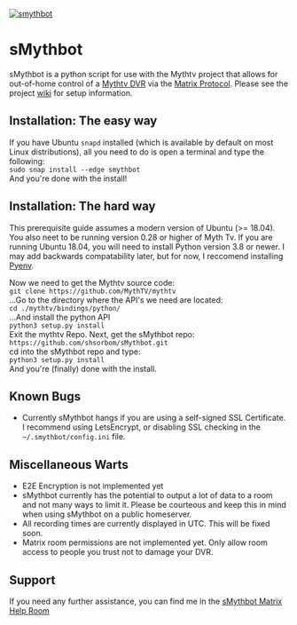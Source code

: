 [![smythbot](https://snapcraft.io//smythbot/badge.svg)](https://snapcraft.io/smythbot)
# sMythbot
sMythbot is a python script for use with the Mythtv project that allows for out-of-home control of a [Mythtv DVR](https://www.mythtv.org/) via the [Matrix Protocol](https://matrix.org/). Please see the project [wiki](https://github.com/shsorbom/sMythbot/wiki) for setup information. 
## Installation: The easy way
If you have Ubuntu `snapd` installed (which is available by default on most Linux distributions), all you need to do is open a terminal and type the following:  
`sudo snap install --edge smythbot`  
And you're done with the install!  

## Installation: The hard way 
This prerequisite guide assumes a modern version of Ubuntu (>= 18.04). You also neet to be running  version 0.28 or higher of Myth Tv.
If you are running Ubuntu 18.04, you will need to install Python version 3.8 or newer. 
I may add backwards compatability later, but for now, I reccomend installing [Pyenv](https://realpython.com/intro-to-pyenv/).   

Now we need to get the Mythtv source code:  
`git clone https://github.com/MythTV/mythtv`  
...Go to the directory where the API's we need are located:  
`cd ./mythtv/bindings/python/`  
...And install the python API  
`python3 setup.py install`   
Exit the mythtv Repo.
Next, get the sMythbot repo:  
`https://github.com/shsorbom/sMythbot.git`  
cd into the sMythbot repo and type:  
`python3 setup.py install`  
And you're (finally) done with the install.

## Known Bugs
* Currently sMythbot hangs if you are using a self-signed SSL Certificate. I recommend using LetsEncrypt, or disabling SSL checking in the `~/.smythbot/config.ini` file.

## Miscellaneous Warts
* E2E Encryption is not implemented yet
* sMythbot currently has the potential to output a lot of data to a room and not many ways to limit it. Please be courteous and keep this in mind when using sMythbot on a public homeserver. 
* All recording times are currently displayed in UTC. This will be fixed soon.
* Matrix room permissions are not implemented yet. Only allow room access to people you trust not to damage your DVR.

## Support
If you need any further assistance, you can find me in the [sMythbot Matrix Help Room](https://matrix.to/#/!PTdRVAqaNwJYXRkcYt:matrix.org?via=matrix.org)
